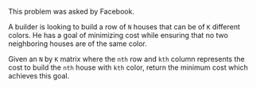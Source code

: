 This problem was asked by Facebook.

A builder is looking to build a row of `N` houses that can be of `K` different
colors. He has a goal of minimizing cost while ensuring that no two neighboring
houses are of the same color.

Given an `N` by `K` matrix where the `nth` row and `kth` column represents the
cost to build the `nth` house with `kth` color, return the minimum cost which
achieves this goal.
